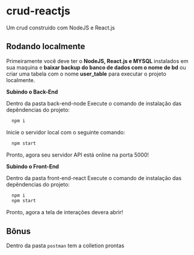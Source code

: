 # crud-reactjs

Um crud construido com NodeJS e React.js

## Rodando localmente



Primeiramente você deve ter o **NodeJS, React.js e MYSQL** instalados em sua maquina e **baixar backup do banco de dados com o nome de bd** ou criar uma tabela com o nome **user_table** para executar o projeto localmente.

**Subindo o Back-End**

Dentro da pasta back-end-node Execute o comando de instalação das depêndencias do projeto:

```bash
  npm i
```
Inicie o servidor local com o seguinte comando:

```bash
  npm start
```
Pronto, agora seu servidor API está online na porta 5000!

**Subindo o  Front-End**

Dentro da pasta front-end-react Execute o comando de instalação das depêndencias do projeto:

```bash
  npm i
  npm start
```

Pronto, agora a tela de interações devera abrir!


## Bônus

Dentro da pasta `postman` tem a colletion prontas

